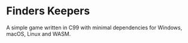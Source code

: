 # Finders Keepers

A simple game written in C99 with minimal dependencies for Windows, macOS, Linux and WASM.
